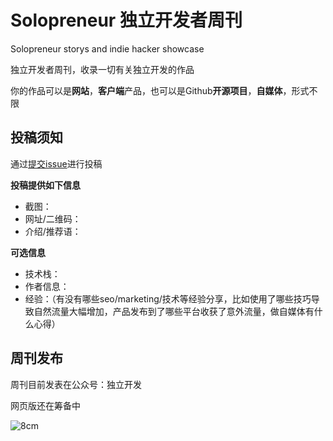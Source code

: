 # Solopreneur 独立开发者周刊
Solopreneur storys and indie hacker showcase 

独立开发者周刊，收录一切有关独立开发的作品

你的作品可以是**网站**，**客户端**产品，也可以是Github**开源项目**，**自媒体**，形式不限

## 投稿须知

通过[提交issue](https://github.com/hr98w/solopreneur/issues)进行投稿

**投稿提供如下信息**
- 截图：
- 网址/二维码：
- 介绍/推荐语：

**可选信息**
- 技术栈：
- 作者信息：
- 经验：（有没有哪些seo/marketing/技术等经验分享，比如使用了哪些技巧导致自然流量大幅增加，产品发布到了哪些平台收获了意外流量，做自媒体有什么心得）

## 周刊发布

周刊目前发表在公众号：独立开发

网页版还在筹备中

![8cm](https://github.com/user-attachments/assets/3cf82190-467b-4c61-8620-056bbe7056f8)

